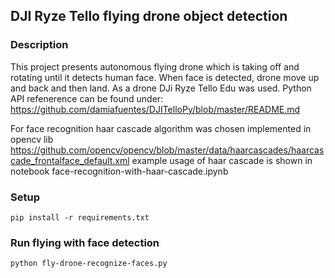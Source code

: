 ## DJI Ryze Tello flying drone object detection

### Description
This project presents autonomous flying drone which is taking off and rotating until it detects human face.
When face is detected, drone move up and back and then land.
As a drone DJi Ryze Tello Edu was used. Python API refenerence can be found under:
https://github.com/damiafuentes/DJITelloPy/blob/master/README.md

For face recognition haar cascade algorithm was chosen implemented in opencv lib
https://github.com/opencv/opencv/blob/master/data/haarcascades/haarcascade_frontalface_default.xml
example usage of haar cascade is shown in notebook face-recognition-with-haar-cascade.ipynb 

### Setup
`pip install -r requirements.txt`

### Run flying with face detection
`python fly-drone-recognize-faces.py`